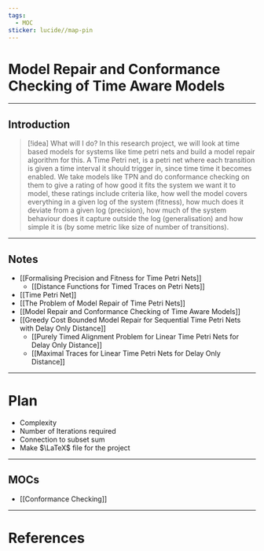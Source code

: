 ```yaml
---
tags:
  - MOC
sticker: lucide//map-pin
---
```

# Model Repair and Conformance Checking of Time Aware Models
---
## Introduction
>[!idea] What will I do?
>In this research project, we will look at time based models for systems like time petri nets and build a model repair algorithm for this.
>A Time Petri net, is a petri net where each transition is given a time interval it should trigger in, since time time it becomes enabled. 
>We take models like TPN and do conformance checking on them to give a rating of how good it fits the system we want it to model, these ratings include criteria like, how well the model covers everything in a given log of the system (fitness), how much does it deviate from a given log (precision), how much of the system behaviour does it capture outside the log (generalisation) and how simple it is (by some metric like size of number of transitions).

--- 
## Notes
- [[Formalising Precision and Fitness for Time Petri Nets]]
	- [[Distance Functions for Timed Traces on Petri Nets]]
- [[Time Petri Net]]
- [[The Problem of Model Repair of Time Petri Nets]]
- [[Model Repair and Conformance Checking of Time Aware Models]]
- [[Greedy Cost Bounded Model Repair for Sequential Time Petri Nets with Delay Only Distance]]
	- [[Purely Timed Alignment Problem for Linear Time Petri Nets for Delay Only Distance]]
	- [[Maximal Traces for Linear Time Petri Nets for Delay Only Distance]]

--- 
# Plan
- Complexity
- Number of Iterations required
- Connection to subset sum
- Make $\LaTeX$ file for the project 


---
## MOCs
- [[Conformance Checking]]

---
# References